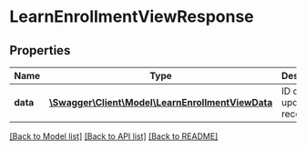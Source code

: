 # LearnEnrollmentViewResponse

## Properties
Name | Type | Description | Notes
------------ | ------------- | ------------- | -------------
**data** | [**\Swagger\Client\Model\LearnEnrollmentViewData**](LearnEnrollmentViewData.md) | ID of updated record | 

[[Back to Model list]](../README.md#documentation-for-models) [[Back to API list]](../README.md#documentation-for-api-endpoints) [[Back to README]](../README.md)


